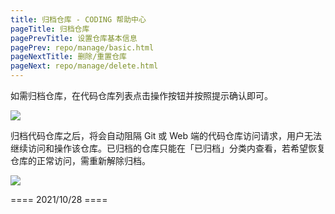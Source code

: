 ```yaml
---
title: 归档仓库 - CODING 帮助中心
pageTitle: 归档仓库
pagePrevTitle: 设置仓库基本信息
pagePrev: repo/manage/basic.html
pageNextTitle: 删除/重置仓库
pageNext: repo/manage/delete.html
---
```



如需归档仓库，在代码仓库列表点击操作按钮并按照提示确认即可。

![](https://help-assets.codehub.cn/enterprise/20211104163834.png)


归档代码仓库之后，将会自动阻隔 Git 或 Web 端的代码仓库访问请求，用户无法继续访问和操作该仓库。已归档的仓库只能在「已归档」分类内查看，若希望恢复仓库的正常访问，需重新解除归档。

![](https://help-assets.codehub.cn/enterprise/20211104163920.png)




==== 2021/10/28 ====
